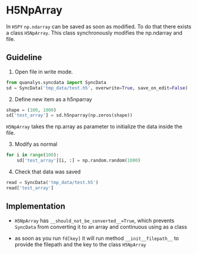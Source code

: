 # H5NpArray
In `H5PY` `np.ndarray` can be saved as soon as modified. To do that there exists a class `H5NpArray`. This class synchronously modifies the np.ndarray and file.


## Guideline
1. Open file in write mode.

```python
from quanalys.syncdata import SyncData
sd = SyncData('tmp_data/test.h5', overwrite=True, save_on_edit=False)
```
2. Define new item as a h5nparray
~~~python
shape = (100, 1000)
sd['test_array'] = sd.h5nparray(np.zeros(shape))
~~~
`H5NpArray` takes the np.array as parameter to initialize the data inside the file.

3. Modify as normal

```python
for i in range(100):
    sd['test_array'][i, :] = np.random.random(1000)
```

4. Check that data was saved
```python
read = SyncData('tmp_data/test.h5')
read['test_array']
```


## Implementation

- `H5NpArray` has `__should_not_be_converted__=True`, which prevents `SyncData` from converting it to an array and continuous using as a class

- as soon as you run `fd[key]` it will run method `__init__filepath__` to provide the filepath and the key to the class `H5NpArray` 
